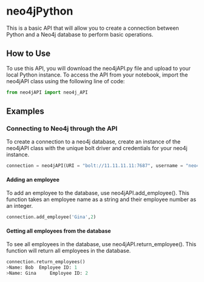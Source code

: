 # neo4jPython

This is a basic API that will allow you to create a connection between Python and a Neo4j database to perform basic operations.

## How to Use

To use this API, you will download the neo4jAPI.py file and upload to your local Python instance. To access the API from your notebook, import the neo4jAPI class using the following line of code:

```python
from neo4jAPI import neo4j_API
```

## Examples

### Connecting to Neo4j through the API

To create a connection to a neo4j database, create an instance of the neo4jAPI class with the unique bolt driver and credentials for your neo4j instance.

```python
connection = neo4jAPI(URI = "bolt://11.11.11.11:7687", username = "neo4j", password = "password")
```

#### Adding an employee

To add an employee to the database, use neo4jAPI.add_employee(). This function takes an employee name as a string and their employee number as an integer.

```python
connection.add_employee('Gina',2)
```

#### Getting all employees from the database

To see all employees in the database, use neo4jAPI.return_employee(). This function will return all employees in the database.

```python
connection.return_employees()
>Name: Bob 	Employee ID: 1
>Name: Gina 	Employee ID: 2
```
